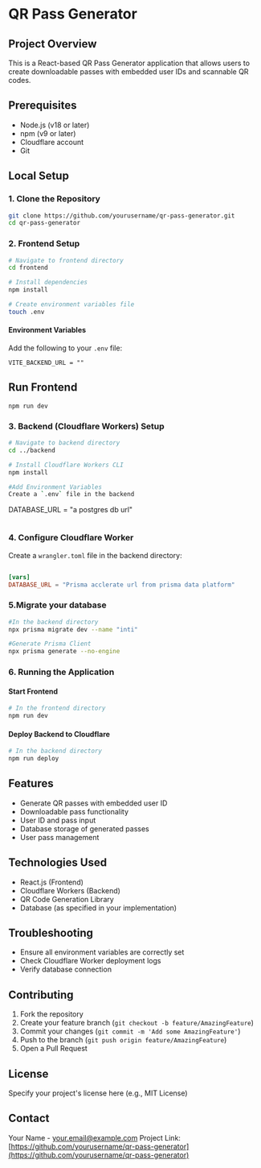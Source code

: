 # QR Pass Generator

## Project Overview
This is a React-based QR Pass Generator application that allows users to create downloadable passes with embedded user IDs and scannable QR codes.

## Prerequisites
- Node.js (v18 or later)
- npm (v9 or later)
- Cloudflare account
- Git

## Local Setup

### 1. Clone the Repository
```bash
git clone https://github.com/yourusername/qr-pass-generator.git
cd qr-pass-generator
```

### 2. Frontend Setup
```bash
# Navigate to frontend directory
cd frontend

# Install dependencies
npm install

# Create environment variables file
touch .env
```

#### Environment Variables
Add the following to your `.env` file:
```
VITE_BACKEND_URL = ""
```
## Run Frontend
```
npm run dev
```

### 3. Backend (Cloudflare Workers) Setup
```bash
# Navigate to backend directory
cd ../backend

# Install Cloudflare Workers CLI
npm install 

#Add Environment Variables
Create a `.env` file in the backend 
```
DATABASE_URL = "a postgres db url"
```
```

### 4. Configure Cloudflare Worker
Create a `wrangler.toml` file in the backend directory:
```toml

[vars]
DATABASE_URL = "Prisma acclerate url from prisma data platform"
```
### 5.Migrate your database
```bash
#In the backend directory
npx prisma migrate dev --name "inti"

#Generate Prisma Client
npx prisma generate --no-engine
```

### 6. Running the Application

#### Start Frontend
```bash
# In the frontend directory
npm run dev
```

#### Deploy Backend to Cloudflare
```bash
# In the backend directory
npm run deploy
```

## Features
- Generate QR passes with embedded user ID
- Downloadable pass functionality
- User ID and pass input
- Database storage of generated passes
- User pass management

## Technologies Used
- React.js (Frontend)
- Cloudflare Workers (Backend)
- QR Code Generation Library
- Database (as specified in your implementation)

## Troubleshooting
- Ensure all environment variables are correctly set
- Check Cloudflare Worker deployment logs
- Verify database connection

## Contributing
1. Fork the repository
2. Create your feature branch (`git checkout -b feature/AmazingFeature`)
3. Commit your changes (`git commit -m 'Add some AmazingFeature'`)
4. Push to the branch (`git push origin feature/AmazingFeature`)
5. Open a Pull Request

## License
Specify your project's license here (e.g., MIT License)

## Contact
Your Name - your.email@example.com
Project Link: [https://github.com/yourusername/qr-pass-generator](https://github.com/yourusername/qr-pass-generator)
```